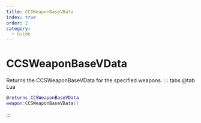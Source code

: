 ```yaml
---
title: CCSWeaponBaseVData
index: true
order: 2
category:
  - Guide
---
```


# CCSWeaponBaseVData
Returns the CCSWeaponBaseVData for the specified weapons.
::: tabs
@tab Lua
```lua
@returns CCSWeaponBaseVData
weapon:CCSWeaponBaseVData()
```

:::